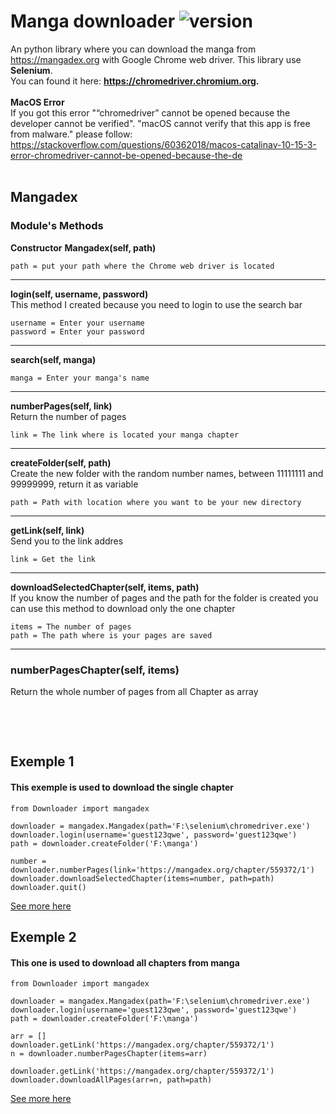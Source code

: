 # Manga downloader ![version](https://img.shields.io/badge/version-1.1.0-blue.svg)

An python library where you can download the manga from https://mangadex.org with Google Chrome web driver. This library use **Selenium**.
<br/>You can found it here: **https://chromedriver.chromium.org.**
<br/><br/>
**MacOS Error**<br/>
If you got this error "“chromedriver” cannot be opened because the developer cannot be verified". "macOS cannot verify that this app is free from malware."
please follow: https://stackoverflow.com/questions/60362018/macos-catalinav-10-15-3-error-chromedriver-cannot-be-opened-because-the-de
<br/><br/>


## Mangadex

### Module's Methods

**Constructor**
**Mangadex(self, path)** 
```
path = put your path where the Chrome web driver is located
```
---
**login(self, username, password)**<br/>
This method I created because you need to login to use the search bar
```
username = Enter your username
password = Enter your password
```
---
**search(self, manga)**
```
manga = Enter your manga's name
```
---
**numberPages(self, link)**<br/>
Return the number of pages
```
link = The link where is located your manga chapter 
```
---
**createFolder(self, path)**<br/>
Create the new folder with the random number names, between 11111111 and 99999999, return it as variable
```
path = Path with location where you want to be your new directory 
```
---
**getLink(self, link)**<br/>
Send you to the link addres

```
link = Get the link
```
---

**downloadSelectedChapter(self, items, path)**<br/>
If you know the number of pages and the path for the folder is created you can use this method to download only the one chapter 
```
items = The number of pages 
path = The path where is your pages are saved
```
---
### numberPagesChapter(self, items)<br/>
Return the whole number of pages from all Chapter as array

```

```
<br/><br/>


## Exemple 1
#### This exemple is used to download the single chapter
```
from Downloader import mangadex

downloader = mangadex.Mangadex(path='F:\selenium\chromedriver.exe')
downloader.login(username='guest123qwe', password='guest123qwe')
path = downloader.createFolder('F:\manga')

number = downloader.numberPages(link='https://mangadex.org/chapter/559372/1')
downloader.downloadSelectedChapter(items=number, path=path)
downloader.quit()
```
[See more here](https://github.com/rangademetal/MangaDownloader/blob/master/exemple/exemple1.py)
## Exemple 2
#### This one is used to download all chapters from manga

```
from Downloader import mangadex

downloader = mangadex.Mangadex(path='F:\selenium\chromedriver.exe')
downloader.login(username='guest123qwe', password='guest123qwe')
path = downloader.createFolder('F:\manga')

arr = []
downloader.getLink('https://mangadex.org/chapter/559372/1')
n = downloader.numberPagesChapter(items=arr)

downloader.getLink('https://mangadex.org/chapter/559372/1')
downloader.downloadAllPages(arr=n, path=path)
```
[See more here](https://github.com/rangademetal/MangaDownloader/blob/master/exemple/exemple2.py)

